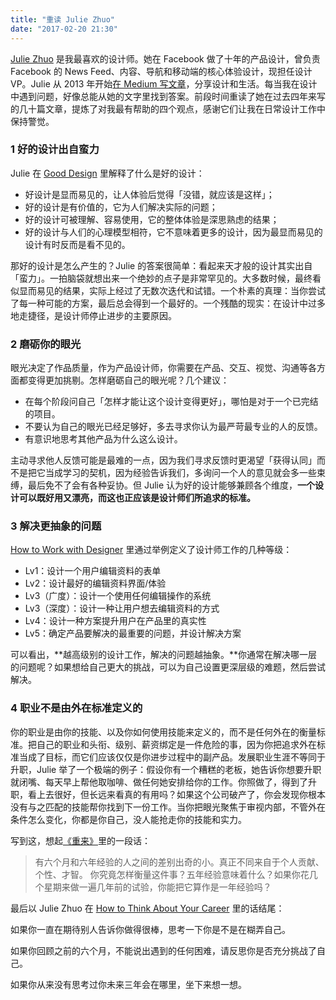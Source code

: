 ```yaml
---
title: "重读 Julie Zhuo"
date: "2017-02-20 21:30"
---
```


[Julie Zhuo](http://www.juliezhuo.com/) 是我最喜欢的设计师。她在 Facebook 做了十年的产品设计，曾负责 Facebook 的 News Feed、内容、导航和移动端的核心体验设计，现担任设计 VP。Julie 从 2013 年开始[在 Medium 写文章](https://medium.com/@joulee)，分享设计和生活。每当我在设计中遇到问题，好像总能从她的文字里找到答案。前段时间重读了她在过去四年来写的几十篇文章，提炼了对我最有帮助的四个观点，感谢它们让我在日常设计工作中保持警觉。

### 1 好的设计出自蛮力

Julie 在 [Good Design](https://medium.com/the-year-of-the-looking-glass/good-design-a89c15136ba6) 里解释了什么是好的设计：

- 好设计是显而易见的，让人体验后觉得「没错，就应该是这样」；
- 好的设计是有价值的，它为人们解决实际的问题；
- 好的设计可被理解、容易使用，它的整体体验是深思熟虑的结果；
- 好的设计与人们的心理模型相符，它不意味着更多的设计，因为最显而易见的设计有时反而是看不见的。

那好的设计是怎么产生的？Julie 的答案很简单：看起来天才般的设计其实出自「蛮力」。一拍脑袋就想出来一个绝妙的点子是非常罕见的。大多数时候，最终看似显而易见的结果，实际上经过了无数次迭代和试错。一个朴素的真理：当你尝试了每一种可能的方案，最后总会得到一个最好的。一个残酷的现实：在设计中过多地走捷径，是设计师停止进步的主要原因。

### 2 磨砺你的眼光

眼光决定了作品质量，作为产品设计师，你需要在产品、交互、视觉、沟通等各方面都变得更加挑剔。怎样磨砺自己的眼光呢？几个建议：

- 在每个阶段问自己「怎样才能让这个设计变得更好」，哪怕是对于一个已完结的项目。
- 不要认为自己的眼光已经足够好，多去寻求你认为最严苛最专业的人的反馈。
- 有意识地思考其他产品为什么这么设计。

主动寻求他人反馈可能是最难的一点，因为我们寻求反馈时更渴望「获得认同」而不是把它当成学习的契机，因为经验告诉我们，多询问一个人的意见就会多一些束缚，最后免不了会有各种妥协。但 Julie 认为好的设计能够兼顾各个维度，**一个设计可以既好用又漂亮，而这也正应该是设计师们所追求的标准。**

### 3 解决更抽象的问题

[How to Work with Designer](https://medium.com/the-year-of-the-looking-glass/how-to-work-with-designers-6c975dede146) 里通过举例定义了设计师工作的几种等级：

- Lv1：设计一个用户编辑资料的表单
- Lv2：设计最好的编辑资料界面/体验
- Lv3（广度）：设计一个使用任何编辑操作的系统
- Lv3（深度）：设计一种让用户想去编辑资料的方式
- Lv4：设计一种方案提升用户在产品里的真实性
- Lv5：确定产品要解决的最重要的问题，并设计解决方案

可以看出，**越高级别的设计工作，解决的问题越抽象。**你通常在解决哪一层的问题呢？如果想给自己更大的挑战，可以为自己设置更深层级的难题，然后尝试解决。

### 4 职业不是由外在标准定义的

你的职业是由你的技能、以及你如何使用技能来定义的，而不是任何外在的衡量标准。把自己的职业和头衔、级别、薪资绑定是一件危险的事，因为你把追求外在标准当成了目标，而它们应该仅仅是你进步过程中的副产品。发展职业生涯不等同于升职，Julie 举了一个极端的例子：假设你有一个糟糕的老板，她告诉你想要升职就闭嘴、每天早上帮他取咖啡、做任何她安排给你的工作。你照做了，得到了升职，看上去很好，但长远来看真的有用吗？如果这个公司破产了，你会发现你根本没有与之匹配的技能帮你找到下一份工作。当你把眼光聚焦于审视内部，不管外在条件怎么变化，你都是你自己，没人能抢走你的技能和实力。

写到这，想起[《重来》](https://book.douban.com/subject/5320866/)里的一段话：

> 有六个月和六年经验的人之间的差别出奇的小。真正不同来自于个人贡献、个性、才智。 你究竟怎样衡量这件事？五年经验意味着什么？如果你花几个星期来做一遍几年前的试验，你能把它算作是一年经验吗？

最后以 Julie Zhuo 在 [How to Think About Your Career](https://medium.com/the-year-of-the-looking-glass/how-to-think-about-your-career-abf5300eba08) 里的话结尾：

如果你一直在期待别人告诉你做得很棒，思考一下你是不是在糊弄自己。

如果你回顾之前的六个月，不能说出遇到的任何困难，请反思你是否充分挑战了自己。

如果你从来没有思考过你未来三年会在哪里，坐下来想一想。
